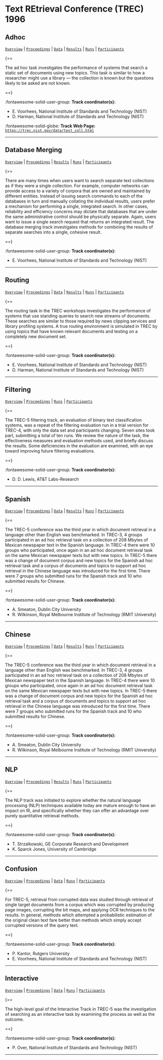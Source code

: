 # Text REtrieval Conference (TREC) 1996 

## Adhoc

[`Overview`](./adhoc/overview.md) | [`Proceedings`](./adhoc/proceedings.md) | [`Data`](./adhoc/data.md) | [`Results`](./adhoc/results.md) | [`Runs`](./adhoc/runs.md) | [`Participants`](./adhoc/participants.md)

{==

The ad hoc task investigates the performance of systems that search a static set of documents using new topics. This task is similar to how a researcher might use a library — the collection is known but the questions likely to be asked are not known.

==}

:fontawesome-solid-user-group: **Track coordinator(s):**

- E. Voorhees, National Institute of Standards and Technology (NIST) 
- D. Harman, National Institute of Standards and Technology (NIST) 


:fontawesome-solid-globe: **Track Web Page:** [`https://trec.nist.gov/data/test_coll.html`](https://trec.nist.gov/data/test_coll.html) 

---

## Database Merging

[`Overview`](./dbmerge/overview.md) | [`Proceedings`](./dbmerge/proceedings.md) | [`Results`](./dbmerge/results.md) | [`Runs`](./dbmerge/runs.md) | [`Participants`](./dbmerge/participants.md)

{==

There are many times when users want to search separate text collections as if they were a single collection. For example, computer networks can provide access to a variety of corpora that are owned and maintained by different entities. Instead of issuing search commands to each of the databases in turn and manually collating the individual results, users prefer a mechanism for performing a single, integrated search. In other cases, reliability and efficiency concerns may dictate that databases that are under the same administrative control should be physically separate. Again, users want to issue a single search request that returns an integrated result. The database merging track investigates methods for combining the results of separate searches into a single, cohesive result.

==}

:fontawesome-solid-user-group: **Track coordinator(s):**

- E. Voorhees, National Institute of Standards and Technology (NIST) 




---

## Routing

[`Overview`](./routing/overview.md) | [`Proceedings`](./routing/proceedings.md) | [`Data`](./routing/data.md) | [`Results`](./routing/results.md) | [`Runs`](./routing/runs.md) | [`Participants`](./routing/participants.md)

{==

The routing task in the TREC workshops investigates the performance of systems that use standing queries to search new streams of documents. These searches are similar to those required by news clipping services and library profiling systems. A true routing environment is simulated in TREC by using topics that have known relevant documents and testing on a completely new document set.

==}

:fontawesome-solid-user-group: **Track coordinator(s):**

- E. Voorhees, National Institute of Standards and Technology (NIST) 
- D. Harman, National Institute of Standards and Technology (NIST) 




---

## Filtering

[`Overview`](./filtering/overview.md) | [`Proceedings`](./filtering/proceedings.md) | [`Runs`](./filtering/runs.md) | [`Participants`](./filtering/participants.md)

{==

The TREC-5 filtering track, an evaluation of binary text classification systems, was a repeat of the filtering evaluation run in a trial version for TREC-4, with only the data set and participants changing. Seven sites took part, submitting a total of ten runs. We review the nature of the task, the effectiveness measures and evaluation methods used, and briefly discuss the results. Some deficiencies in the evaluation are examined, with an eye toward improving future filtering evaluations.

==}

:fontawesome-solid-user-group: **Track coordinator(s):**

- D. D. Lewis, AT&T Labs-Research 




---

## Spanish

[`Overview`](./Spanish/overview.md) | [`Proceedings`](./Spanish/proceedings.md) | [`Data`](./Spanish/data.md) | [`Results`](./Spanish/results.md) | [`Runs`](./Spanish/runs.md) | [`Participants`](./Spanish/participants.md)

{==

The TREC-5 conference was the third year in which document retrieval in a language other than English was benchmarked. In TREC-3, 4 groups participated in an ad hoc retrieval task on a collection of 208 Mbytes of Mexican newspaper text in the Spanish language. In TREC-4 there were 10 groups who participated, once again in an ad hoc document retrieval task on the same Mexican newspaper texts but with new topics. In TREC-5 there was a change of document corpus and new topics for the Spanish ad hoc retrieval task and a corpus of documents and topics to support ad hoc retrieval in the Chinese language was introduced for the first time. There were 7 groups who submitted runs for the Spanish track and 10 who submitted results for Chinese.

==}

:fontawesome-solid-user-group: **Track coordinator(s):**

- A. Smeaton, Dublin City University 
- R. Wilkinson, Royal Melbourne Institute of Technology (RMIT University) 




---

## Chinese

[`Overview`](./Chinese/overview.md) | [`Proceedings`](./Chinese/proceedings.md) | [`Data`](./Chinese/data.md) | [`Results`](./Chinese/results.md) | [`Runs`](./Chinese/runs.md) | [`Participants`](./Chinese/participants.md)

{==

The TREC-5 conference was the third year in which document retrieval in a language other than English was benchmarked. In TREC-3, 4 groups participated in an ad hoc retrieval task on a collection of 208 Mbytes of Mexican newspaper text in the Spanish language. In TREC-4 there were 10 groups who participated, once again in an ad hoc document retrieval task on the same Mexican newspaper texts but with new topics. In TREC-5 there was a change of document corpus and new topics for the Spanish ad hoc retrieval task and a corpus of documents and topics to support ad hoc retrieval in the Chinese language was introduced for the first time. There were 7 groups who submitted runs for the Spanish track and 10 who submitted results for Chinese.

==}

:fontawesome-solid-user-group: **Track coordinator(s):**

- A. Smeaton, Dublin City University 
- R. Wilkinson, Royal Melbourne Institute of Technology (RMIT University) 




---

## NLP

[`Overview`](./nlp/overview.md) | [`Proceedings`](./nlp/proceedings.md) | [`Results`](./nlp/results.md) | [`Runs`](./nlp/runs.md) | [`Participants`](./nlp/participants.md)

{==

The NLP track was initiated to explore whether the natural language processing (NLP) techniques available today are mature enough to have an impact on IR, and specifically whether they can offer an advantage over purely quantitative retrieval methods.

==}

:fontawesome-solid-user-group: **Track coordinator(s):**

- T. Strzalkowski, GE Corporate Research and Development 
- K. Sparck Jones, University of Cambridge 




---

## Confusion

[`Overview`](./confusion/overview.md) | [`Proceedings`](./confusion/proceedings.md) | [`Data`](./confusion/data.md) | [`Runs`](./confusion/runs.md) | [`Participants`](./confusion/participants.md)

{==

 For TREC-5, retrieval from corrupted data was studied through retrieval of single target  documents from a corpus which was corrupted by producing page images, corrupting the bit  maps, and applying OCR techniques to the results. In general, methods which attempted a probabilistic estimation of the original clean text fare better than methods which simply accept corrupted versions of the query text.

==}

:fontawesome-solid-user-group: **Track coordinator(s):**

- P. Kantor, Rutgers University 
- E. Voorhees, National Institute of Standards and Technology (NIST) 




---

## Interactive

[`Overview`](./interactive/overview.md) | [`Proceedings`](./interactive/proceedings.md) | [`Data`](./interactive/data.md) | [`Runs`](./interactive/runs.md) | [`Participants`](./interactive/participants.md)

{==

The high-level goal of the Interactive Track in TREC-5 was the investigation of searching as an interactive task by examining the process as well as the outcome.

==}

:fontawesome-solid-user-group: **Track coordinator(s):**

- P. Over, National Institute of Standards and Technology (NIST) 




---

